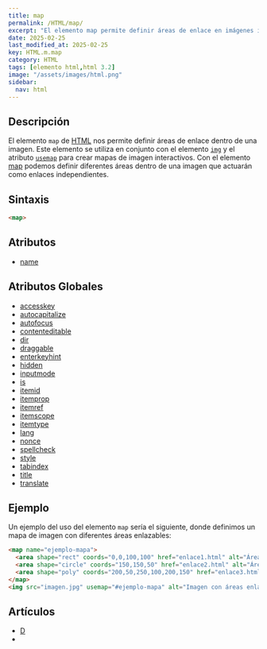 ```yaml
---
title: map
permalink: /HTML/map/
excerpt: "El elemento map permite definir áreas de enlace en imágenes interactivas en HTML."
date: 2025-02-25
last_modified_at: 2025-02-25
key: HTML.m.map
category: HTML
tags: [elemento html,html 3.2]
image: "/assets/images/html.png"
sidebar:
  nav: html
---
```


## Descripción


El elemento `map` de [HTML](https://www.manualweb.net/html/) nos permite definir áreas de enlace dentro de una imagen. Este elemento se utiliza en conjunto con el elemento [`img`](https://www.w3api.com/HTML/img/) y el atributo [`usemap`](https://www.w3api.com/HTML/img/usemap/) para crear mapas de imagen interactivos. Con el elemento [map](https://www.w3api.com/HTML/map/) podemos definir diferentes áreas dentro de una imagen que actuarán como enlaces independientes.


## Sintaxis


```html
<map>
```


## Atributos

- [name](https://www.w3api.com/HTML/map/name/)

## Atributos Globales

- [accesskey](https://www.w3api.com/HTML/accesskey/)
- [autocapitalize](https://www.w3api.com/HTML/autocapitalize/)
- [autofocus](https://www.w3api.com/HTML/autofocus/)
- [contenteditable](https://www.w3api.com/HTML/contenteditable/)
- [dir](https://www.w3api.com/HTML/dir/)
- [draggable](https://www.w3api.com/HTML/draggable/)
- [enterkeyhint](https://www.w3api.com/HTML/enterkeyhint/)
- [hidden](https://www.w3api.com/HTML/hidden/)
- [inputmode](https://www.w3api.com/HTML/inputmode/)
- [is](https://www.w3api.com/HTML/is/)
- [itemid](https://www.w3api.com/HTML/itemid/)
- [itemprop](https://www.w3api.com/HTML/itemprop/)
- [itemref](https://www.w3api.com/HTML/itemref/)
- [itemscope](https://www.w3api.com/HTML/itemscope/)
- [itemtype](https://www.w3api.com/HTML/itemtype/)
- [lang](https://www.w3api.com/HTML/lang/)
- [nonce](https://www.w3api.com/HTML/nonce/)
- [spellcheck](https://www.w3api.com/HTML/spellcheck/)
- [style](https://www.w3api.com/HTML/style/)
- [tabindex](https://www.w3api.com/HTML/tabindex/)
- [title](https://www.w3api.com/HTML/title/)
- [translate](https://www.w3api.com/HTML/translate/)

## Ejemplo


Un ejemplo del uso del elemento `map` sería el siguiente, donde definimos un mapa de imagen con diferentes áreas enlazables:


```html
<map name="ejemplo-mapa">
  <area shape="rect" coords="0,0,100,100" href="enlace1.html" alt="Área 1">
  <area shape="circle" coords="150,150,50" href="enlace2.html" alt="Área 2">
  <area shape="poly" coords="200,50,250,100,200,150" href="enlace3.html" alt="Área 3">
</map>
<img src="imagen.jpg" usemap="#ejemplo-mapa" alt="Imagen con áreas enlazables">
```


## Artículos

- [D](https://lineadecodigo.com/html5/descargar-una-imagen-de-un-mapa-de-imagenes/)
- 
